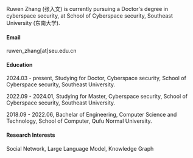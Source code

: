 Ruwen Zhang (张入文) is currently pursuing a Doctor's degree in cyberspace security, at School of Cyberspace security, Southeast University (东南大学). 

#### Email
ruwen_zhang[at]seu.edu.cn

#### Education
2024.03 - present, Studying for Doctor, Cyberspace security, School of Cyberspace security, Southeast University.

2022.09 - 2024.01, Studying for Master, Cyberspace security, School of Cyberspace security, Southeast University.

2018.09 - 2022.06, Bachelar of Engineering, Computer Science and Technology, School of Computer, Qufu Normal University.

#### Research Interests
Social Network, Large Language Model, Knowledge Graph
